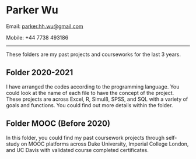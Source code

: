 # Parker Wu

Email: parker.hh.wu@gmail.com

Mobile: +44 7738 493186

---

These folders are my past projects and courseworks for the last 3 years. 

## Folder 2020-2021
I have arranged the codes according to the programming language. You could look at the name of each file to have the concept of the project. These projects are across Excel, R, Simul8, SPSS, and SQL with a variety of goals and functions. You could find out more details within the folder.

## Folder MOOC (Before 2020)
In this folder, you could find my past coursework projects through self-study on MOOC platforms across Duke University, Imperial College London, and UC Davis with validated course completed certificates. 
